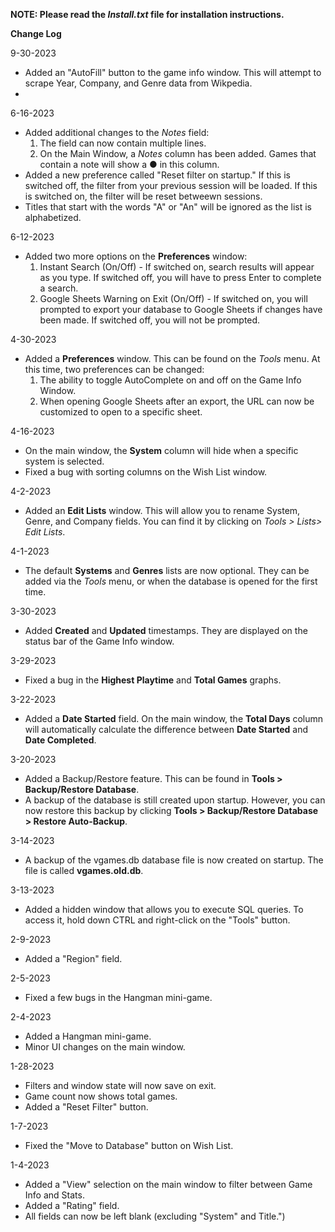 <b>NOTE: Please read the <i>Install.txt</i> file for installation instructions.</b>

<b>Change Log</b>

9-30-2023
- Added an "AutoFill" button to the game info window. This will attempt to scrape Year, Company, and Genre data from Wikpedia.
- 
6-16-2023
- Added additional changes to the <i>Notes</i> field:
  1. The field can now contain multiple lines.
  2. On the Main Window, a <i>Notes</i> column has been added. Games that contain a note will show a ● in this column.
- Added a new preference called "Reset filter on startup." If this is switched off, the filter from your previous session will be loaded. If this is switched on, the filter will be reset betweewn sessions.
- Titles that start with the words "A" or "An" will be ignored as the list is alphabetized.

6-12-2023
- Added two more options on the <b>Preferences</b> window:
  1. Instant Search (On/Off) - If switched on, search results will appear as you type. If switched off, you will have to press Enter to complete a search.
  2. Google Sheets Warning on Exit (On/Off) - If switched on, you will prompted to export your database to Google Sheets if changes have been made. If switched off, you will not be prompted.

4-30-2023
- Added a <b>Preferences</b> window. This can be found on the <i>Tools</i> menu. At this time, two preferences can be changed:
  1. The ability to toggle AutoComplete on and off on the Game Info Window.
  2. When opening Google Sheets after an export, the URL can now be customized to open to a specific sheet.
  
4-16-2023
- On the main window, the <b>System</b> column will hide when a specific system is selected.
- Fixed a bug with sorting columns on the Wish List window.

4-2-2023
- Added an <b>Edit Lists</b> window. This will allow you to rename System, Genre, and Company fields. You can find it by clicking on <i>Tools > Lists> Edit Lists</i>.

4-1-2023
- The default <b>Systems</b> and <b>Genres</b> lists are now optional. They can be added via the <i>Tools</i> menu, or when the database is opened for the first time. 

3-30-2023
- Added <b>Created</b> and <b>Updated</b> timestamps. They are displayed on the status bar of the Game Info window.

3-29-2023
- Fixed a bug in the <b>Highest Playtime</b> and <b>Total Games</b> graphs.

3-22-2023
- Added a <b>Date Started</b> field. On the main window, the <b>Total Days</b> column will automatically calculate the difference between <b>Date Started</b> and <b>Date Completed</b>.

3-20-2023
- Added a Backup/Restore feature. This can be found in <b>Tools > Backup/Restore Database</b>.
- A backup of the database is still created upon startup. However, you can now restore this backup by clicking <b>Tools > Backup/Restore Database > Restore Auto-Backup</b>.

3-14-2023
- A backup of the vgames.db database file is now created on startup. The file is called <b>vgames.old.db</b>.

3-13-2023
- Added a hidden window that allows you to execute SQL queries. To access it, hold down CTRL and right-click on the "Tools" button.

2-9-2023
- Added a "Region" field.

2-5-2023
- Fixed a few bugs in the Hangman mini-game.

2-4-2023
- Added a Hangman mini-game.
- Minor UI changes on the main window.

1-28-2023
- Filters and window state will now save on exit.
- Game count now shows total games.
- Added a "Reset Filter" button.

1-7-2023
- Fixed the "Move to Database" button on Wish List.

1-4-2023
- Added a "View" selection on the main window to filter between Game Info and Stats.
- Added a "Rating" field.
- All fields can now be left blank (excluding "System" and Title.")
